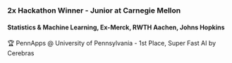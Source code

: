 ### 2x Hackathon Winner - Junior at Carnegie Mellon
#### Statistics & Machine Learning, Ex-Merck, RWTH Aachen, Johns Hopkins
🏆 PennApps @ University of Pennsylvania - 1st Place, Super Fast AI by Cerebras
